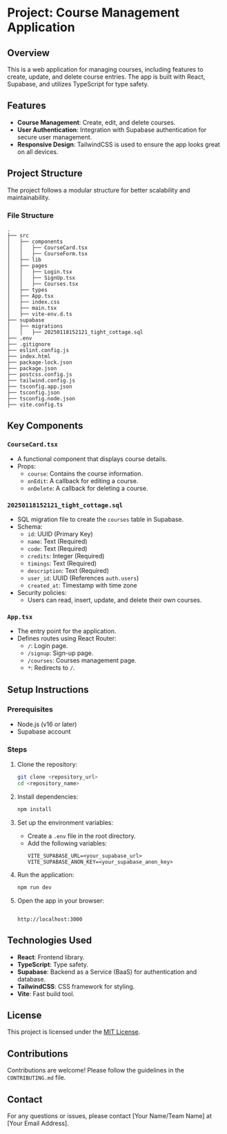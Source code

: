 # Project: Course Management Application

## Overview
This is a web application for managing courses, including features to create, update, and delete course entries. The app is built with React, Supabase, and utilizes TypeScript for type safety.

## Features
- **Course Management**: Create, edit, and delete courses.
- **User Authentication**: Integration with Supabase authentication for secure user management.
- **Responsive Design**: TailwindCSS is used to ensure the app looks great on all devices.

## Project Structure
The project follows a modular structure for better scalability and maintainability.

### File Structure
```
.
├── src
│   ├── components
│   │   ├── CourseCard.tsx
│   │   ├── CourseForm.tsx
│   ├── lib
│   ├── pages
│   │   ├── Login.tsx
│   │   ├── SignUp.tsx
│   │   ├── Courses.tsx
│   ├── types
│   ├── App.tsx
│   ├── index.css
│   ├── main.tsx
│   ├── vite-env.d.ts
├── supabase
│   ├── migrations
│   │   ├── 20250118152121_tight_cottage.sql
├── .env
├── .gitignore
├── eslint.config.js
├── index.html
├── package-lock.json
├── package.json
├── postcss.config.js
├── tailwind.config.js
├── tsconfig.app.json
├── tsconfig.json
├── tsconfig.node.json
├── vite.config.ts
```

## Key Components

### `CourseCard.tsx`
- A functional component that displays course details.
- Props:
  - `course`: Contains the course information.
  - `onEdit`: A callback for editing a course.
  - `onDelete`: A callback for deleting a course.

### `20250118152121_tight_cottage.sql`
- SQL migration file to create the `courses` table in Supabase.
- Schema:
  - `id`: UUID (Primary Key)
  - `name`: Text (Required)
  - `code`: Text (Required)
  - `credits`: Integer (Required)
  - `timings`: Text (Required)
  - `description`: Text (Required)
  - `user_id`: UUID (References `auth.users`)
  - `created_at`: Timestamp with time zone
- Security policies:
  - Users can read, insert, update, and delete their own courses.

### `App.tsx`
- The entry point for the application.
- Defines routes using React Router:
  - `/`: Login page.
  - `/signup`: Sign-up page.
  - `/courses`: Courses management page.
  - `*`: Redirects to `/`.

## Setup Instructions

### Prerequisites
- Node.js (v16 or later)
- Supabase account

### Steps
1. Clone the repository:
   ```bash
   git clone <repository_url>
   cd <repository_name>
   ```

2. Install dependencies:
   ```bash
   npm install
   ```

3. Set up the environment variables:
   - Create a `.env` file in the root directory.
   - Add the following variables:
     ```env
     VITE_SUPABASE_URL=<your_supabase_url>
     VITE_SUPABASE_ANON_KEY=<your_supabase_anon_key>
     ```

4. Run the application:
   ```bash
   npm run dev
   ```

5. Open the app in your browser:
   ```

   http://localhost:3000
   ```

## Technologies Used
- **React**: Frontend library.
- **TypeScript**: Type safety.
- **Supabase**: Backend as a Service (BaaS) for authentication and database.
- **TailwindCSS**: CSS framework for styling.
- **Vite**: Fast build tool.

## License
This project is licensed under the [MIT License](LICENSE).

## Contributions
Contributions are welcome! Please follow the guidelines in the `CONTRIBUTING.md` file.

## Contact
For any questions or issues, please contact [Your Name/Team Name] at [Your Email Address].

